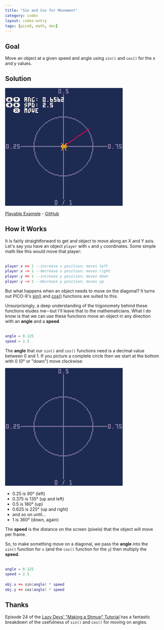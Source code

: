 ```yaml
---
title: "Sin and Cos for Movement"
category: codex
layout: codex-entry
tags: [pico8, math, dev]
---
```


## Goal

Move an object at a given speed and angle using `sin()` and `cos()` for the x and y values.

## Solution

![Playable Example](/assets/p8/movement-diagonal.png)

<a href="/assets/p8/movement-diagonal.html" data-modal>Playable Example</a> - [GitHub](https://github.com/pixelrip/p8-codex/blob/main/movement-diagonal.p8)


## How it Works

It is fairly straightforward to get and object to move along an X and Y axis. Let's say you have an object `player` with `x` and `y` coordinates. Some simple math like this would move that player:

```lua

player.x += 1 --increase x position; moves left
player.x -= 1 --decrease x position; moves right
player.y += 1 --increase y position; moves down
player.y -= 1 --decrease y position; moves up

```

But what happens when an object needs to move on the diagonal? It turns out PICO-8's [sin()](https://www.lexaloffle.com/dl/docs/pico-8_manual.html#SIN) and [cos()](https://www.lexaloffle.com/dl/docs/pico-8_manual.html#COS) functions are suited to this. 

Unsurprisingly, a deep understanding of the trigonomety behind these functions eludes me--but I'll leave that to the mathematicians. What I do know is that we can use these functions move an object in any direction with an **angle** and a **speed**.

```lua

angle = 0.125 
speed = 2.5

```

The **angle** that our `sin()` and `cos()` functions need is a decimal value between 0 and 1. If you picture a complete circle then we start at the bottom with 0 (0° or "down") move clockwise:

![Angles around a circle](/assets/img/angles.png)

- 0.25 is 90° (left)
- 0.375 is 135° (up and left)
- 0.5 is 180° (up) 
- 0.625 is 225° (up and right)
- and so on until...
- 1 is 360° (down, again)

The **speed** is the distance on the screen (pixels) that the object will move per frame. 

So, to make something move on a diagonal, we pass the **angle** into the `sin()` function for `x` (and the `cos()` function for the `y`) then multiply the **speed**.

```lua

angle = 0.125
speed = 2.5

obj.x += sin(angle) * speed
obj.y += cos(angle) * speed

```



## Thanks

Episode 24 of the [Lazy Devs' "Making a Shmup" Tutorial](https://www.youtube.com/watch?v=JQrroRRKbbk&list=PLea8cjCua_P3Sfq4XJqNVbd1vsWnh7LZd&index=24) has a fantastic breakdown of the usefulness of `sin()` and `cos()` for moving on angles. 
